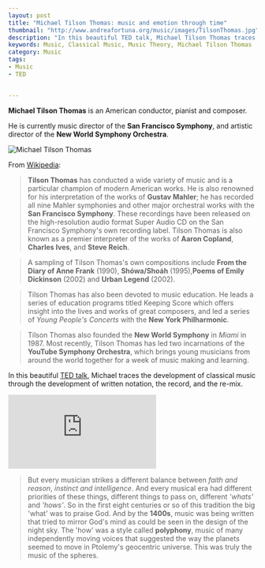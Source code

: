 ```yaml
---
layout: post
title: "Michael Tilson Thomas: music and emotion through time"
thumbnail: "http://www.andreafortuna.org/music/images/TilsonThomas.jpg"
description: "In this beautiful TED talk, Michael Tilson Thomas traces the development of classical music through the development of written notation, the record, and the re-mix."
keywords: Music, Classical Music, Music Theory, Michael Tilson Thomas 
category: Music
tags: 
- Music
- TED


---
```


**Michael Tilson Thomas** is an American conductor, pianist and composer. 

He is currently music director of the **San Francisco Symphony**, and artistic director of the **New World Symphony Orchestra**.

![Michael Tilson Thomas](http://www.andreafortuna.org/music/images/TilsonThomas.jpg)

From [Wikipedia](https://en.wikipedia.org/wiki/Michael_Tilson_Thomas):

>**Tilson Thomas** has conducted a wide variety of music and is a particular champion of modern American works. He is also renowned for his interpretation of the works of **Gustav Mahler**; he has recorded all nine Mahler symphonies and other major orchestral works with the **San Francisco Symphony**. These recordings have been released on the high-resolution audio format Super Audio CD on the San Francisco Symphony's own recording label. Tilson Thomas is also known as a premier interpreter of the works of **Aaron Copland**, **Charles Ives**, and **Steve Reich**.

>A sampling of Tilson Thomas's own compositions include **From the Diary of Anne Frank** (1990), **Shówa/Shoáh** (1995),**Poems of Emily Dickinson** (2002) and **Urban Legend** (2002).

>Tilson Thomas has also been devoted to music education. He leads a series of education programs titled Keeping Score which offers insight into the lives and works of great composers, and led a series of *Young People's Concerts* with the **New York Philharmonic**. 

>Tilson Thomas also founded the **New World Symphony** in *Miami* in 1987. Most recently, Tilson Thomas has led two incarnations of the **YouTube Symphony Orchestra**, which brings young musicians from around the world together for a week of music making and learning.

In this beautiful [TED talk](http://www.ted.com/talks/michael_tilson_thomas_music_and_emotion_through_time), Michael traces the development of classical music through the development of written notation, the record, and the re-mix.

<div class="video-container">
<iframe src="https://www.youtube.com/embed/FD5ZKi-moMU" frameborder="0" allowfullscreen></iframe>
</div>

>But every musician strikes a different balance between *faith and reason*, *instinct and intelligence*. And every musical era had different priorities of these things, different things to pass on, different *'whats'* and *'hows'*. So in the first eight centuries or so of this tradition the big 'what' was to praise God. And by the **1400s**, music was being written that tried to mirror God's mind as could be seen in the design of the night sky. The 'how' was a style called **polyphony**, music of many independently moving voices that suggested the way the planets seemed to move in Ptolemy's geocentric universe. This was truly the music of the spheres.

